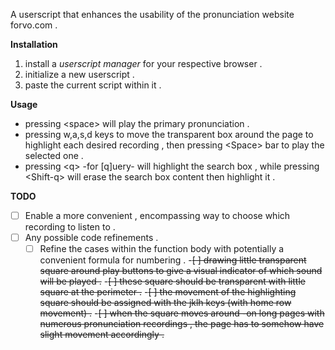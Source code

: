 A userscript that enhances the usability of the pronunciation website forvo.com .

**Installation**

1.   install a _userscript manager_ for your respective browser .
2.   initialize a new userscript .
3.   paste the current script within it .

**Usage**

*   pressing \<space\> will play the primary pronunciation .
*   pressing w,a,s,d keys to move the transparent box around the page to highlight each desired recording , then pressing \<Space\> bar to play the selected one .
*   pressing \<q\> -for [q]uery- will highlight the search box , while pressing \<Shift-q\> will erase the search box content then highlight it .

**TODO**
- [ ]  Enable a more convenient , encompassing way to choose which recording to listen to .
- [ ]  Any possible code refinements .
    - [ ] Refine the cases within the function body with potentially a convenient formula for numbering .
-~~[ ]  drawing little transparent square around play buttons to give a visual indicator of which sound will be played .~~
    -~~[ ] these square should be transparent with little square at the perimeter .~~
    -~~[ ] the movement of the highlighting square should be assigned with the jklh keys (with home row movement) .~~
    -~~[ ] when the square moves around -on long pages with numerous pronunciation recordings , the page has to somehow have slight movement accordingly .~~
